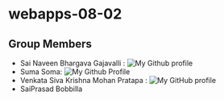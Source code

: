 # webapps-08-02

## Group Members
- Sai Naveen Bhargava Gajavalli : ![My Github profile](https://github.com/naveenpi)
- Suma Soma: ![My Github Profile](https://github.com/suma-gitrep)
- Venkata Siva Krishna Mohan Pratapa : ![My GitHub profile](https://github.com/mohanpratapa)
- SaiPrasad Bobbilla

